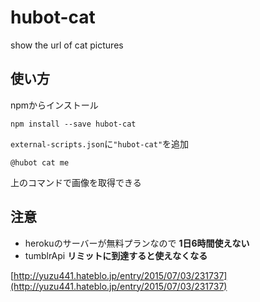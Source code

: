 # hubot-cat

show the url of cat pictures

## 使い方

npmからインストール

```
npm install --save hubot-cat
```

`external-scripts.json`に`"hubot-cat"`を追加

```
@hubot cat me
```

上のコマンドで画像を取得できる

## 注意

+ herokuのサーバーが無料プランなので **1日6時間使えない**
+ tumblrApi **リミットに到達すると使えなくなる**

[http://yuzu441.hateblo.jp/entry/2015/07/03/231737](http://yuzu441.hateblo.jp/entry/2015/07/03/231737)